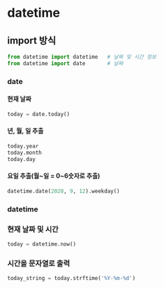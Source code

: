 # datetime

## import 방식

```python
from datetime import datetime	# 날짜 및 시간 정보
from datetime import date		# 날짜
```

### date

#### 현재 날짜

```python 
today = date.today()
```

#### 년, 월, 일 추출

```python
today.year
today.month
today.day
```

#### 요일 추출(월~일 = 0~6숫자로 추출)

```python
datetime.date(2020, 9, 12).weekday()
```



### datetime

### 현재 날짜 및 시간

```python
today = datetime.now()
```

### 시간을 문자열로 출력

```python
today_string = today.strftime('%Y-%m-%d')
```



